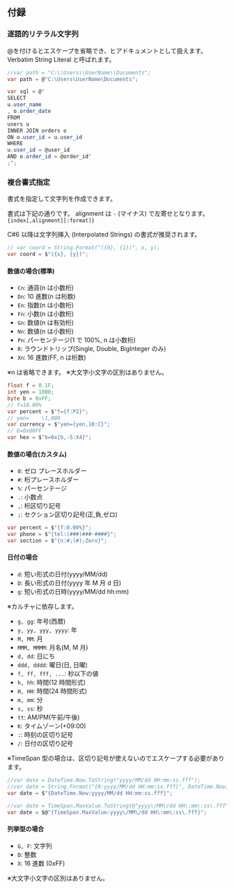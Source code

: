 ## 付録

### 逐語的リテラル文字列
@を付けるとエスケープを省略でき、ヒアドキュメントとして扱えます。
Verbatim String Literal と呼ばれます。

```cs
//var path = "C:\\Users\\UserName\\Documents";
var path = @"C:\Users\UserName\Documents";

var sql = @"
SELECT
u.user_name
, o.order_date
FROM
users u
INNER JOIN orders o
ON o.user_id = u.user_id
WHERE
u.user_id = @user_id
AND o.order_id = @order_id'
;";
```

### 複合書式指定

書式を指定して文字列を作成できます。

書式は下記の通りです。
alignment は `-` (マイナス) で左寄せとなります。
`{index[,alignment][:format]}`

C#6 以降は文字列挿入 (Interpolated Strings) の書式が推奨されます。

```cs
// var coord = String.Format("({0}, {1})", x, y);
var coord = $"({x}, {y})";
```

#### 数値の場合(標準)

- `Cn`: 通貨(n は小数桁)
- `Dn`: 10 進数(n は桁数)
- `En`: 指数(n は小数桁)
- `Fn`: 小数(n は小数桁)
- `Gn`: 数値(n は有効桁)
- `Nn`: 数値(n は小数桁)
- `Pn`: パーセンテージ(1 で 100%, n は小数桁)
- `R`: ラウンドトリップ(Single, Double, BigInteger のみ)
- `Xn`: 16 進数(FF, n は桁数)

※n は省略できます。
※大文字小文字の区別はありません。

```cs
float f = 0.1F;
int yen = 1000;
byte b = 0xFF;
// f=10.00%
var percent = $"f={f:P2}";
// yen=    \1,000
var currency = $"yen={yen,10:C}";
// b=0x00FF
var hex = $"b=0x{b,-5:X4}";
```

<div class="break" />

#### 数値の場合(カスタム)

- `0`: ゼロ プレースホルダー
- `#`: 桁プレースホルダー
- `%`: パーセンテージ
- `.`: 小数点
- `,`: 桁区切り記号
- `;`: セクション区切り記号(正,負,ゼロ)

```cs
var percent = $"{f:0.00%}";
var phone = $"{tel:(###)###-####}";
var section = $"{n:#;(#);Zero}";
```

#### 日付の場合

- `d`: 短い形式の日付(yyyy/MM/dd)
- `D`: 長い形式の日付(yyyy 年 M 月 d 日)
- `g`: 短い形式の日時(yyyy/MM/dd hh:mm)

※カルチャに依存します。

- `g, gg`: 年号(西暦)
- `y, yy, yyy, yyyy`: 年
- `M, MM`: 月
- `MMM, MMMM`: 月名(M, M 月)
- `d, dd`: 日にち
- `ddd, dddd`: 曜日(日, 日曜)
- `f, ff, fff, ...`: 秒以下の値
- `h, hh`: 時間(12 時間形式)
- `H, HH`: 時間(24 時間形式)
- `m, mm`: 分
- `s, ss`: 秒
- `tt`: AM/PM(午前/午後)
- `K`: タイムゾーン(+09:00)
- `:`: 時刻の区切り記号
- `/`: 日付の区切り記号

※TimeSpan 型の場合は、区切り記号が使えないのでエスケープする必要があります。

```cs
//var date = DateTime.Now.ToString("yyyy/MM/dd HH:mm:ss.fff");
//var date = String.Format("{0:yyyy/MM/dd HH:mm:ss.fff}", DateTime.Now);
var date = $"{DateTime.Now:yyyy/MM/dd HH:mm:ss.fff}";

//var date = TimeSpan.MaxValue.ToString(@"yyyy\/MM\/dd HH\:mm\:ss\.fff")
var date = $@"{TimeSpan.MaxValue:yyyy\/MM\/dd HH\:mm\:ss\.fff}";
```

#### 列挙型の場合

- `G, F`: 文字列
- `D`: 整数
- `X`: 16 進数 (0xFF)

※大文字小文字の区別はありません。
